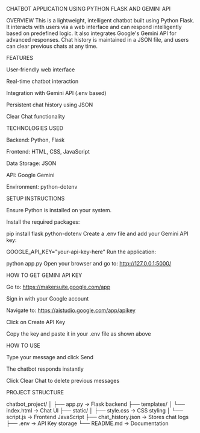 CHATBOT APPLICATION USING PYTHON FLASK AND GEMINI API

OVERVIEW
This is a lightweight, intelligent chatbot built using Python Flask. It interacts with users via a web interface and can respond intelligently based on predefined logic. It also integrates Google's Gemini API for advanced responses. Chat history is maintained in a JSON file, and users can clear previous chats at any time.

FEATURES

User-friendly web interface

Real-time chatbot interaction

Integration with Gemini API (.env based)

Persistent chat history using JSON

Clear Chat functionality

TECHNOLOGIES USED

Backend: Python, Flask

Frontend: HTML, CSS, JavaScript

Data Storage: JSON

API: Google Gemini

Environment: python-dotenv

SETUP INSTRUCTIONS

Ensure Python is installed on your system.

Install the required packages:


pip install flask python-dotenv
Create a .env file and add your Gemini API key:


GOOGLE_API_KEY="your-api-key-here"
Run the application:


python app.py
Open your browser and go to:
http://127.0.0.1:5000/

HOW TO GET GEMINI API KEY

Go to: https://makersuite.google.com/app

Sign in with your Google account

Navigate to: https://aistudio.google.com/app/apikey

Click on Create API Key

Copy the key and paste it in your .env file as shown above

HOW TO USE

Type your message and click Send

The chatbot responds instantly

Click Clear Chat to delete previous messages

PROJECT STRUCTURE

chatbot_project/
│
├── app.py                → Flask backend
├── templates/
│   └── index.html        → Chat UI
├── static/
│   ├── style.css         → CSS styling
│   └── script.js         → Frontend JavaScript
├── chat_history.json     → Stores chat logs
├── .env                  → API Key storage
└── README.md             → Documentation

